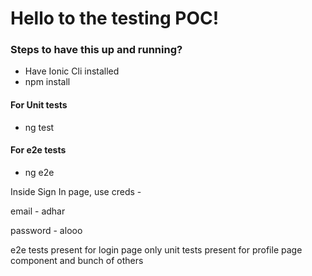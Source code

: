 # Hello to the testing POC!

### Steps to have this up and running?

 - Have Ionic Cli installed
 - npm install

#### For Unit tests
 - ng test

#### For e2e tests
 - ng e2e

Inside Sign In page, use creds - 

email - adhar

password - alooo

e2e tests present for login page only
unit tests present for profile page component and bunch of others